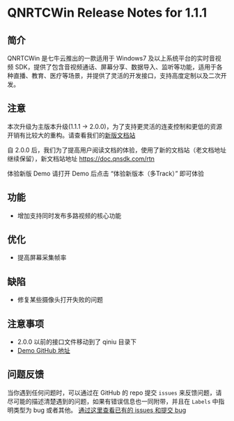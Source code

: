# QNRTCWin Release Notes for 1.1.1

## 简介
QNRTCWin 是七牛云推出的一款适用于 Windows7 及以上系统平台的实时音视频 SDK，提供了包含音视频通话、屏幕分享、数据导入、监听等功能，适用于各种直播、教育、医疗等场景，并提供了灵活的开发接口，支持高度定制以及二次开发。

## 注意
本次升级为主版本升级(1.1.1 -> 2.0.0)，为了支持更灵活的连麦控制和更低的资源开销有比较大的重构。请查看我们的[新版文档站](https://doc.qnsdk.com/rtn/winodws/)
 
自 2.0.0 后，我们为了提高用户阅读文档的体验，使用了新的文档站（老文档地址继续保留），新文档站地址 https://doc.qnsdk.com/rtn

体验新版 Demo 请打开 Demo 后点击 “体验新版本（多Track）” 即可体验

## 功能
- 增加支持同时发布多路视频的核心功能

## 优化
- 提高屏幕采集帧率

## 缺陷
- 修复某些摄像头打开失败的问题

## 注意事项
- 2.0.0 以前的接口文件移动到了 qiniu 目录下
- [Demo GitHub 地址](https://github.com/pili-engineering/QNRTC-Windows)

## 问题反馈 
当你遇到任何问题时，可以通过在 GitHub 的 repo 提交 `issues` 来反馈问题，请尽可能的描述清楚遇到的问题，如果有错误信息也一同附带，并且在 ```Labels``` 中指明类型为 bug 或者其他。 [通过这里查看已有的 issues 和提交 bug](https://github.com/pili-engineering/QNRTC-Windows)
